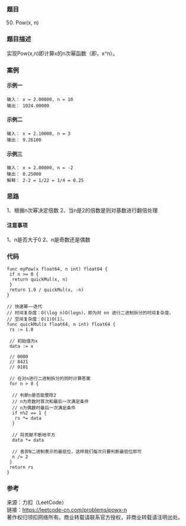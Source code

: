 ### 题目

50. Pow(x, n)

### 题目描述

实现Pow(x,n)即计算x的n次幂函数（即，x^n）。

### 案例

#### 示例一

```golang
输入： x = 2.00000, n = 10
输出： 1024.00000
```

#### 示例二

```golang
输入： x = 2.10000, n = 3
输出： 9.26100
```

#### 示例三

```golang
输入： x = 2.00000, n = -2
输出： 0.25000
解释： 2-2 = 1/22 = 1/4 = 0.25
```

### 思路

1、根据n次幂决定倍数
2、当n是2的倍数是则对基数进行翻倍处理

#### 注意事项

1、n是否大于0
2、n是奇数还是偶数

### 代码

```golang
func myPow(x float64, n int) float64 {
 if n >= 0 {
  return quickMul(x, n)
 }
 return 1.0 / quickMul(x, -n)
}

// 快速幂——迭代
// 时间复杂度：O(\log n)O(logn)，即为对 nn 进行二进制拆分的时间复杂度。
// 空间复杂度：O(1)O(1)。
func quickMul(x float64, n int) float64 {
 rs := 1.0

 // 初始值为x
 data := x

 // 0000
 // 8421
 // 0101

 // 在对n进行二进制拆分的同时计算答案
 for n > 0 {

  // 判断n是否能整除2
  // n为奇数时首次和最后一次满足条件
  // n为偶数时最后一次满足条件
  if n%2 == 1 {
   rs *= data
  }

  // 将贡献不断地平方
  data *= data

  // 舍弃N二进制表示的最低位，这样我们每次只要判断最低位即可
  n /= 2
 }
 return rs
}
```

### 参考

来源：力扣（LeetCode）  
链接：<https://leetcode-cn.com/problems/powx-n>  
著作权归领扣网络所有。商业转载请联系官方授权，非商业转载请注明出处。  
